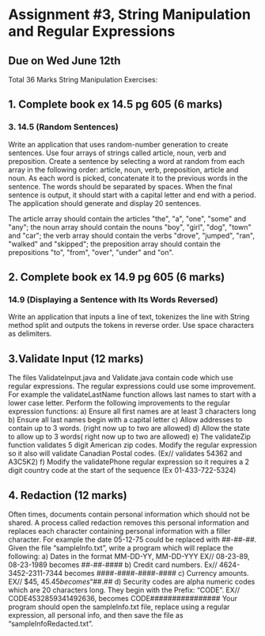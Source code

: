 # Assignment #3, String Manipulation and Regular Expressions
## Due on Wed June 12th
Total 36 Marks
String Manipulation Exercises:
## 1. Complete book ex 14.5 pg 605 (6 marks)
### 3. 14.5 (Random Sentences) 
   Write an application that uses random-number
   generation to create sentences. Use four arrays of strings called article,
   noun, verb and preposition. Create a sentence by selecting a word
   at random from each array in the following order: article, noun,
   verb, preposition, article and noun. As each word is picked,
   concatenate it to the previous words in the sentence. The words should be
   separated by spaces. When the final sentence is output, it should start with
   a capital letter and end with a period. The application should generate and
   display 20 sentences.
   
   The article array should contain the articles "the", "a", "one",
   "some" and "any"; the noun array should contain the nouns "boy",
   "girl", "dog", "town" and "car"; the verb array should contain the
   verbs "drove", "jumped", "ran", "walked" and "skipped"; the
   preposition array should contain the prepositions "to", "from",
   "over", "under" and "on".

## 2. Complete book ex 14.9 pg 605 (6 marks)
### 14.9 (Displaying a Sentence with Its Words Reversed) 
   Write an application that inputs a line of text, tokenizes the line with String
   method split and outputs the tokens in reverse order. Use space
   characters as delimiters.

## 3.Validate Input (12 marks)
   The files ValidateInput.java and Validate.java contain code which use regular
   expressions. The regular expressions could use some improvement. For example the
   validateLastName function allows last names to start with a lower case letter.
   Perform the following improvements to the regular expression functions:
   a) Ensure all first names are at least 3 characters long
   b) Ensure all last names begin with a capital letter
   c) Allow addresses to contain up to 3 words. (right now up to two are allowed)
   d) Allow the state to allow up to 3 words( right now up to two are allowed)
   e) The validateZip function validates 5 digit American zip codes. Modify the regular expression so
   it also will validate Canadian Postal codes. (Ex// validates 54362 and A3C5K2)
   f) Modify the validatePhone regular expression so it requires a 2 digit country code at the start of
   the sequence (Ex 01-433-722-5324)


## 4. Redaction (12 marks) 
   Often times, documents contain personal information which should not be shared. A
   process called redaction removes this personal information and replaces each character
   containing personal information with a filler character. For example the date 05-12-75 could be
   replaced with ##-##-##.
   Given the file “sampleInfo.txt”, write a program which will replace the following:
   a) Dates in the format MM-DD-YY, MM-DD-YYY EX// 08-23-89, 08-23-1989 becomes ##-##-####
   b) Credit card numbers. Ex// 4624-3452-2311-7344 becomes ####-####-####-####
   c) Currency amounts. EX// $45, $45.45 becomes “$##.##
   d) Security codes are alpha numeric codes which are 20 characters long. They begin with the
   Prefix: “CODE”. EX// CODE4532859341492636, becomes CODE################
   Your program should open the sampleInfo.txt file, replace using a regular expression, all personal info,
   and then save the file as “sampleInfoRedacted.txt”.